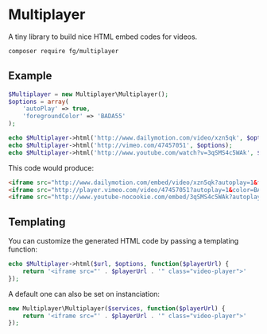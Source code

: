 Multiplayer
===========

A tiny library to build nice HTML embed codes for videos.

```sh
composer require fg/multiplayer
```

Example
-------

```php
$Multiplayer = new Multiplayer\Multiplayer();
$options = array(
	'autoPlay' => true,
	'foregroundColor' => 'BADA55'
);

echo $Multiplayer->html('http://www.dailymotion.com/video/xzn5qk', $options);
echo $Multiplayer->html('http://vimeo.com/47457051', $options);
echo $Multiplayer->html('http://www.youtube.com/watch?v=3qSMS4c5WAk', $options);
```

This code would produce:

```html
<iframe src="http://www.dailymotion.com/embed/video/xzn5qk?autoplay=1&foreground=#BADA55" frameborder="0" webkitallowfullscreen mozallowfullscreen allowfullscreen></iframe>
<iframe src="http://player.vimeo.com/video/47457051?autoplay=1&color=BADA55" frameborder="0" webkitallowfullscreen mozallowfullscreen allowfullscreen></iframe>
<iframe src="http://www.youtube-nocookie.com/embed/3qSMS4c5WAk?autoplay=1" frameborder="0" webkitallowfullscreen mozallowfullscreen allowfullscreen></iframe>
```
 
Templating
----------

You can customize the generated HTML code by passing a templating function:

```php
echo $Multiplayer->html($url, $options, function($playerUrl) {
    return '<iframe src="' . $playerUrl . '" class="video-player">'
});
```

A default one can also be set on instanciation:

```php
new Multiplayer\Multiplayer($services, function($playerUrl) {
    return '<iframe src="' . $playerUrl . '" class="video-player">'
});
```
